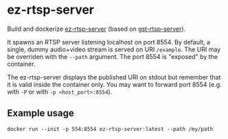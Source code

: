 # ez-rtsp-server

Build and dockerize [ez-rtsp-server](https://github.com/EasyMile/ez-rtsp-server) (based on [gst-rtsp-server](https://gstreamer.freedesktop.org/modules/gst-rtsp-server.html)).

It spawns an RTSP server listening localhost on port 8554. By default, a single, dummy audio+video stream is served on URI `/example`. The URI may be overriden with the `--path` argument. The port 8554 is "exposed" by the container.

The ez-rtsp-server displays the published URI on stdout but remember that it is valid inside the
container only. You may want to forward port 8554 (e.g. with `-P` or with `-p <host_port>:8554`).

## Example usage

`docker run --init -p 554:8554 ez-rtsp-server:latest --path /my/path`
